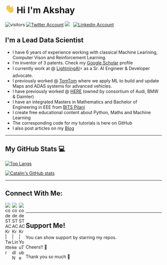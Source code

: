 # [<img src="https://raw.githubusercontent.com/ABSphreak/ABSphreak/master/gifs/Hi.gif" width="30px">][website] Hi I'm Akshay
![visitors](https://visitor-badge.glitch.me/badge?page_id=.)
<a href="https://twitter.com/akshay_pachaar"><img src="https://cdn.worldvectorlogo.com/logos/twitter-6.svg" title="Twitter" alt="Twitter Account" width="40"/></a> 
[<img height="30" src = "https://img.shields.io/badge/MLSpring-my%20blog-brightgreen">][website] 
&ensp;<a href="https://www.linkedin.com/in/akshay-pachaar/"><img src="https://cdn.worldvectorlogo.com/logos/linkedin-icon-2.svg" title="Linkedin" alt="Linkedin Account" width="30"/></a>

## I'm a Lead Data Scientist

- I have 6 years of experience working with classical Machine Learining, Computer Vison and Reinforcement Learning.
- I'm inventor of 3 patents. Check my [Google Scholar][gscholar] profile
- I currently work at @ [LightningAI][lightningai]⚡️ as a Sr. AI Engineer & Developer advocate.
- I previously worked @ [TomTom][tomtom] where we apply ML to build and update Maps and ADAS systems for advanced vehicles.
- I have previously worked @ [HERE][here] (owned by consortium of Audi, BMW & Daimler)
- I have an integrated Masters in Mathematics and Bachelor of Engineering in EEE from [BITS Pilani][college]
- I create free educational content about Python, Maths and Machine Learning
- The corresponding code for my tutorials is here on GitHub
- I also post articles on my [Blog][website]

---

## My GitHub Stats 💻

[![Top Langs](https://github-readme-stats.vercel.app/api/top-langs/?username=patchy631&hide=java,html,css&theme=dracula)](https://github.com/anuraghazra/github-readme-stats)

[![Catalin's GitHub stats](https://github-readme-stats.vercel.app/api?username=patchy631&theme=dracula)](https://github.com/anuraghazra/github-readme-stats)


[twitter]: https://twitter.com/akshay_pachaar
[youtube]: https://www.youtube.com/channel/UCBdqxdnaItpG4RzV0o0w6kg
[website]: https://mlspring.beehiiv.com/
[linkedin]: https://www.linkedin.com/in/akshay-pachaar/
[gscholar]: https://t.co/bXt52nTE08
[college]: https://www.bits-pilani.ac.in/
[lightningai]: https://www.lightning.ai
[tomtom]: https://www.tomtom.com/en_in/
[here]: https://www.here.com/
---

## Connect With Me:

[<img align="left" alt="codeSTACKr | Twitter" width="22px" src="https://cdn.jsdelivr.net/npm/simple-icons@v3/icons/twitter.svg" />][twitter]
[<img align="left" alt="codeSTACKr | LinkedIN" width="22px" src="https://cdn.jsdelivr.net/npm/simple-icons@v3/icons/linkedin.svg" />][linkedin]
[<img align="left" alt="codeSTACKr | YouTube" width="22px" src="https://cdn.jsdelivr.net/npm/simple-icons@v3/icons/youtube.svg" />][youtube]

<br />

---
## Support Me!
You can show support by starring my repos.

Cheers!! 🍻 

Thank you so much 🙏
